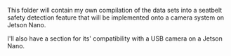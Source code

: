 This folder will contain my own compilation of the data sets into a seatbelt safety detection feature that will be implemented onto a camera system on Jetson Nano.

I'll also have a section for its' compatibility with a USB camera on a Jetson Nano.
